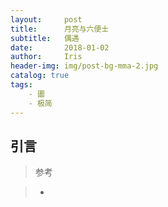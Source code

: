 ```yaml
---
layout:     post
title:      月亮与六便士
subtitle:   偶遇
date:       2018-01-02
author:     Iris
header-img: img/post-bg-mma-2.jpg
catalog: true
tags:
    - 圕
    - 极简
---
```



## 引言





>参考 

>-
